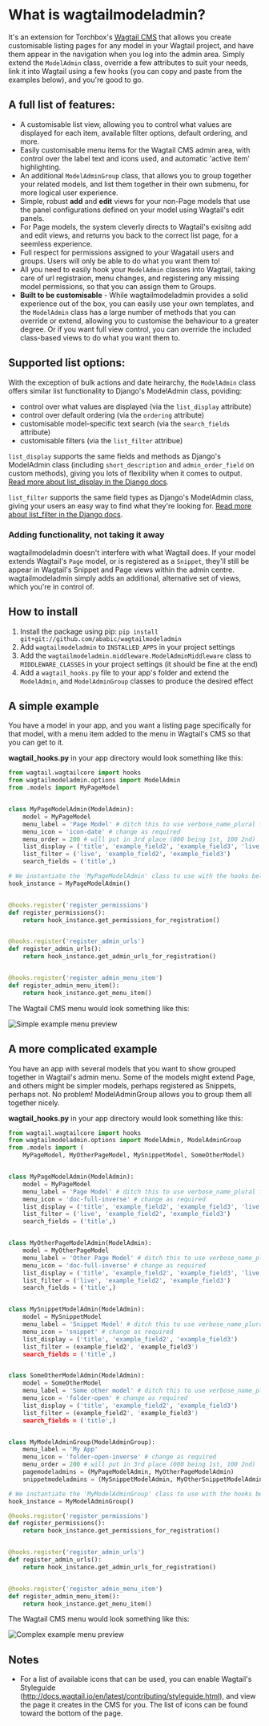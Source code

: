 # What is wagtailmodeladmin?

It's an extension for Torchbox's [Wagtail CMS](https://github.com/torchbox/wagtail) that allows you create customisable listing pages for any model in your Wagtail project, and have them appear in the navigation when you log into the admin area. Simply extend the `ModelAdmin` class, override a few attributes to suit your needs, link it into Wagtail using a few hooks (you can copy and paste from the examples below), and you're good to go.

## A full list of features:

- A customisable list view, allowing you to control what values are displayed for each item, available filter options, default ordering, and more.
- Easily customisable menu items for the Wagtail CMS admin area, with control over the label text and icons used, and automatic 'active item' highlighting.
- An additional `ModelAdminGroup` class, that allows you to group together your related models, and list them together in their own submenu, for more logical user experience.
- Simple, robust **add** and **edit** views for your non-Page models that use the panel configurations defined on your model using Wagtail's edit panels.
- For Page models, the system cleverly directs to Wagtail's exisitng add and edit views, and returns you back to the correct list page, for a seemless experience.
- Full respect for permissions assigned to your Wagatail users and groups. Users will only be able to do what you want them to!
- All you need to easily hook your `ModelAdmin` classes into Wagtail, taking care of url registraion, menu changes, and registering any missing model permissions, so that you can assign them to Groups.
- **Built to be customisable** - While wagtailmodeladmin provides a solid experience out of the box, you can easily use your own templates, and the `ModelAdmin` class has a large number of methods that you can override or extend, allowing you to customise the behaviour to a greater degree. Or if you want full view control, you can override the included class-based views to do what you want them to. 

## Supported list options:

With the exception of bulk actions and date heirarchy, the `ModelAdmin` class offers similar list functionality to Django's ModelAdmin class, poviding:

- control over what values are displayed (via the `list_display` attribute)
- control over default ordering (via the `ordering` attribute)
- customisable model-specific text search (via the `search_fields` attribute)
- customisable filters (via the `list_filter` attribue)

`list_display` supports the same fields and methods as Django's ModelAdmin class 
(including `short_description` and `admin_order_field` on custom methods), giving you lots of flexibility when it comes to output. [Read more about list_display in the Django docs](https://docs.djangoproject.com/en/1.8/ref/contrib/admin/#django.contrib.admin.ModelAdmin.list_display). 

`list_filter` supports the same field types as Django's ModelAdmin class, giving your users an easy way to find what they're looking for. [Read more about list_filter in the Django docs](https://docs.djangoproject.com/en/1.8/ref/contrib/admin/#django.contrib.admin.ModelAdmin.list_filter). 


### Adding functionality, not taking it away

wagtailmodeladmin doesn't interfere with what Wagtail does. If your model extends Wagtail's `Page` model, or is registered as a `Snippet`, they'll still be appear in Wagtail's Snippet and Page views within the admin centre. wagtailmodeladmin simply adds an additional, alternative set of views, which you're in control of.

## How to install

1. Install the package using pip: `pip install git+git://github.com/ababic/wagtailmodeladmin`
2. Add `wagtailmodeladmin` to `INSTALLED_APPS` in your project settings
3. Add the `wagtailmodeladmin.middleware.ModelAdminMiddleware` class to `MIDDLEWARE_CLASSES` in your project settings (it should be fine at the end)
4. Add a `wagtail_hooks.py` file to your app's folder and extend the `ModelAdmin`, and `ModelAdminGroup` classes to produce the desired effect

## A simple example

You have a model in your app, and you want a listing page specifically for that model, with a menu item added to the menu in Wagtail's CMS so that you can get to it.

**wagtail_hooks.py** in your app directory would look something like this: 


```python
from wagtail.wagtailcore import hooks
from wagtailmodeladmin.options import ModelAdmin
from .models import MyPageModel


class MyPageModelAdmin(ModelAdmin):
    model = MyPageModel
    menu_label = 'Page Model' # ditch this to use verbose_name_plural from model
    menu_icon = 'icon-date' # change as required
    menu_order = 200 # will put in 3rd place (000 being 1st, 100 2nd)
    list_display = ('title', 'example_field2', 'example_field3', 'live')
    list_filter = ('live', 'example_field2', 'example_field3')
    search_fields = ('title',)

# We instantiate the 'MyPageModelAdmin' class to use with the hooks below
hook_instance = MyPageModelAdmin()


@hooks.register('register_permissions')
def register_permissions():
    return hook_instance.get_permissions_for_registration()


@hooks.register('register_admin_urls')
def register_admin_urls():
    return hook_instance.get_admin_urls_for_registration()


@hooks.register('register_admin_menu_item')
def register_admin_menu_item():
    return hook_instance.get_menu_item()
```

The Wagtail CMS menu would look something like this:

![Simple example menu preview](http://i.imgur.com/Ztb2aYf.png)


## A more complicated example

You have an app with several models that you want to show grouped together in
Wagtail's admin menu. Some of the models might extend Page, and others might
be simpler models, perhaps registered as Snippets, perhaps not. No problem!
ModelAdminGroup allows you to group them all together nicely.

**wagtail_hooks.py** in your app directory would look something like this: 

```python
from wagtail.wagtailcore import hooks
from wagtailmodeladmin.options import ModelAdmin, ModelAdminGroup
from .models import (
    MyPageModel, MyOtherPageModel, MySnippetModel, SomeOtherModel)


class MyPageModelAdmin(ModelAdmin):
    model = MyPageModel
    menu_label = 'Page Model' # ditch this to use verbose_name_plural from model
    menu_icon = 'doc-full-inverse' # change as required
    list_display = ('title', 'example_field2', 'example_field3', 'live')
    list_filter = ('live', 'example_field2', 'example_field3')
    search_fields = ('title',)


class MyOtherPageModelAdmin(ModelAdmin):
    model = MyOtherPageModel
    menu_label = 'Other Page Model' # ditch this to use verbose_name_plural from model
    menu_icon = 'doc-full-inverse' # change as required
    list_display = ('title', 'example_field2', 'example_field3', 'live')
    list_filter = ('live', 'example_field2', 'example_field3')
    search_fields = ('title',)


class MySnippetModelAdmin(ModelAdmin):
    model = MySnippetModel
    menu_label = 'Snippet Model' # ditch this to use verbose_name_plural from model
    menu_icon = 'snippet' # change as required
    list_display = ('title', 'example_field2', 'example_field3')
    list_filter = (example_field2', 'example_field3')
    search_fields = ('title',)


class SomeOtherModelAdmin(ModelAdmin):
    model = SomeOtherModel
    menu_label = 'Some other model' # ditch this to use verbose_name_plural from model
    menu_icon = 'folder-open' # change as required
    list_display = ('title', 'example_field2', 'example_field3')
    list_filter = (example_field2', 'example_field3')
    search_fields = ('title',)


class MyModelAdminGroup(ModelAdminGroup):
    menu_label = 'My App'
    menu_icon = 'folder-open-inverse' # change as required
    menu_order = 200 # will put in 3rd place (000 being 1st, 100 2nd)
    pagemodeladmins = (MyPageModelAdmin, MyOtherPageModelAdmin)
    snippetmodeladmins = (MySnippetModelAdmin, MyOtherSnippetModelAdmin)

# We instantiate the 'MyModelAdminGroup' class to use with the hooks below
hook_instance = MyModelAdminGroup()

@hooks.register('register_permissions')
def register_permissions():
    return hook_instance.get_permissions_for_registration()


@hooks.register('register_admin_urls')
def register_admin_urls():
    return hook_instance.get_admin_urls_for_registration()


@hooks.register('register_admin_menu_item')
def register_admin_menu_item():
    return hook_instance.get_menu_item()
```

The Wagtail CMS menu would look something like this:

![Complex example menu preview](http://i.imgur.com/skxP6ek.png)

## Notes

- For a list of available icons that can be used, you can enable Wagtail's 
Styleguide (http://docs.wagtail.io/en/latest/contributing/styleguide.html),
and view the page it creates in the CMS for you. The list of icons can be found
toward the bottom of the page.

